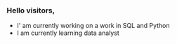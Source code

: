 ### Hello visitors, 

- I' am currently working on a work in SQL and Python
- I am currently learning data analyst
